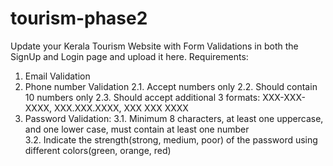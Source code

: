 # tourism-phase2
Update your Kerala Tourism Website with Form Validations in both the SignUp and Login page and upload it here. Requirements:
1. Email Validation
 2. Phone number Validation
    2.1. Accept numbers only
    2.2. Should contain 10 numbers only
    2.3. Should accept additional 3 formats: XXX-XXX-XXXX, XXX.XXX.XXXX, XXX XXX XXXX
 3. Password Validation:
   3.1. Minimum 8 characters, at least one uppercase, and one lower case, must contain at least one number         
   3.2. Indicate the strength(strong, medium, poor) of the password using different colors(green, orange, red)
